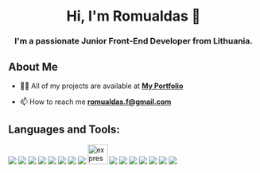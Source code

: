 <h1 align="center">Hi, I'm Romualdas 👋</h1>
<h3 align="center">I'm a passionate Junior Front-End Developer from Lithuania.</h3>


## About Me


- 👨‍💻 All of my projects are available at **[My Portfolio](https://cloudcode.lt)**

- 📫 How to reach me **romualdas.f@gmail.com**


##  Languages and Tools:

<p align="left"> 
    <img src="https://img.icons8.com/color/48/000000/react-native.png"/> 
    <img src="https://img.icons8.com/fluency/48/000000/wordpress.png"/>
    <img src="https://img.icons8.com/color/48/000000/javascript.png"/> 
    <img src="https://img.icons8.com/color/48/000000/html-5.png"/>
    <img src="https://img.icons8.com/color/48/000000/css3.png"/> 
    <img src="https://img.icons8.com/color/48/000000/nodejs.png"/>
    <img src="https://img.icons8.com/color/48/000000/mongodb.png"/>  
    <img src="https://img.icons8.com/color/48/000000/git.png"/> 
    <img src="https://www.vectorlogo.zone/logos/expressjs/expressjs-ar21.svg" alt="express" width="40" height="40"/>
    <img src="https://img.icons8.com/color/48/000000/visual-studio-code-2019.png"/>
    <img src="https://img.icons8.com/color/48/000000/google-analytics.png"/>
    <img src="https://img.icons8.com/color/48/000000/adobe-photoshop--v1.png"/>
    <img src="https://img.icons8.com/color/48/000000/adobe-illustrator--v1.png"/>
    <img src="https://img.icons8.com/color/48/000000/adobe-xd--v1.png"/>
    <img src="https://img.icons8.com/color/48/000000/adobe-premiere-pro--v1.png"/>
    <img src="https://img.icons8.com/ios-filled/50/000000/virtualbox.png"/>
</p>














